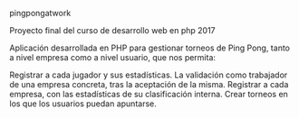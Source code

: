 pingpongatwork

Proyecto final del curso de desarrollo web en php 2017

Aplicación desarrollada en PHP para gestionar torneos de Ping Pong, tanto a nivel empresa como a nivel usuario, que nos permita:

Registrar a cada jugador y sus estadísticas. La validación como trabajador de una empresa concreta, tras la aceptación de la misma. Registrar a cada empresa, con las estadísticas de su clasificación interna. Crear torneos en los que los usuarios puedan apuntarse.

